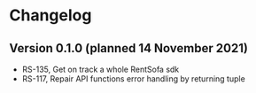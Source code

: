 # Changelog

## **Version 0.1.0** (planned 14 November 2021)

- RS-135, Get on track a whole RentSofa sdk
- RS-117, Repair API functions error handling by returning tuple

